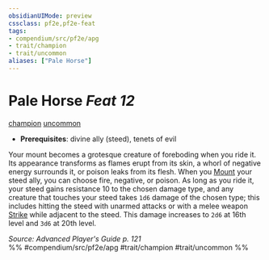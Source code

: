 ```yaml
---
obsidianUIMode: preview
cssclass: pf2e,pf2e-feat
tags:
- compendium/src/pf2e/apg
- trait/champion
- trait/uncommon
aliases: ["Pale Horse"]
---
```

# Pale Horse  *Feat 12*  
[champion](../../rules/traits/champion.md)  [uncommon](../../rules/traits/uncommon.md)  

- **Prerequisites**: divine ally (steed), tenets of evil

Your mount becomes a grotesque creature of foreboding when you ride it. Its appearance transforms as flames erupt from its skin, a whorl of negative energy surrounds it, or poison leaks from its flesh. When you [Mount](../../rules/actions/mount.md) your steed ally, you can choose fire, negative, or poison. As long as you ride it, your steed gains resistance 10 to the chosen damage type, and any creature that touches your steed takes `1d6` damage of the chosen type; this includes hitting the steed with unarmed attacks or with a melee weapon [Strike](../../rules/actions/strike.md) while adjacent to the steed. This damage increases to `2d6` at 16th level and `3d6` at 20th level.

*Source: Advanced Player's Guide p. 121*  
%% #compendium/src/pf2e/apg #trait/champion #trait/uncommon %%